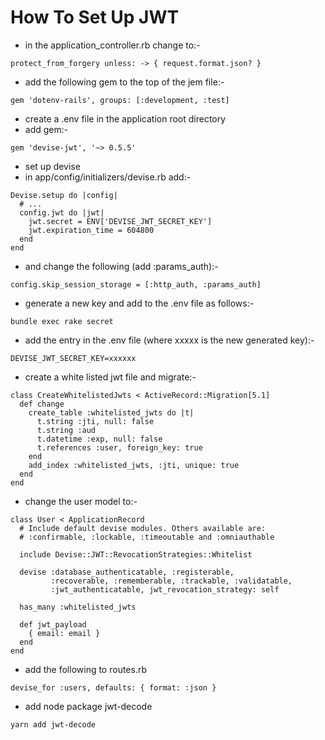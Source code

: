 # How To Set Up JWT
- in the application_controller.rb change to:-
```
protect_from_forgery unless: -> { request.format.json? }
```
- add the following gem to the top of the jem file:-
```
gem 'dotenv-rails', groups: [:development, :test]
```
- create a .env file in the application root directory
- add gem:-
```
gem 'devise-jwt', '~> 0.5.5'
```
- set up devise
- in app/config/initializers/devise.rb add:-
```
Devise.setup do |config|
  # ...
  config.jwt do |jwt|
    jwt.secret = ENV['DEVISE_JWT_SECRET_KEY']
    jwt.expiration_time = 604800
  end
end
```
- and change the following (add :params_auth):-
```
config.skip_session_storage = [:http_auth, :params_auth]
```
- generate a new key and add to the .env file as follows:-
```
bundle exec rake secret
```
- add the entry in the .env file (where xxxxx is the new generated key):-
```
DEVISE_JWT_SECRET_KEY=xxxxxx
```
- create a white listed jwt file and migrate:-
```
class CreateWhitelistedJwts < ActiveRecord::Migration[5.1]
  def change
    create_table :whitelisted_jwts do |t|
      t.string :jti, null: false
      t.string :aud
      t.datetime :exp, null: false
      t.references :user, foreign_key: true
    end
    add_index :whitelisted_jwts, :jti, unique: true
  end
end
```
- change the user model to:-
```
class User < ApplicationRecord
  # Include default devise modules. Others available are:
  # :confirmable, :lockable, :timeoutable and :omniauthable
  
  include Devise::JWT::RevocationStrategies::Whitelist
  
  devise :database_authenticatable, :registerable,
         :recoverable, :rememberable, :trackable, :validatable,
         :jwt_authenticatable, jwt_revocation_strategy: self
  
  has_many :whitelisted_jwts
  
  def jwt_payload
    { email: email }
  end
end
```
- add the following to routes.rb
```
devise_for :users, defaults: { format: :json }
```
- add node package jwt-decode
```
yarn add jwt-decode
```
